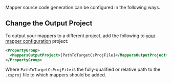 Mapper source code generation can be configured in the following ways.

## Change the Output Project

To output your mappers to a different project, add the following to 
[your mapper configuration](quickstart) project:

```xml
<PropertyGroup>
  <MappersOutputProject>[PathToTargetCsProjFile]</MappersOutputProject>
</PropertyGroup>
```

Where `PathToTargetCsProjFile` is the fully-qualified or relative path to the `.csproj` file to which
mappers should be added.

